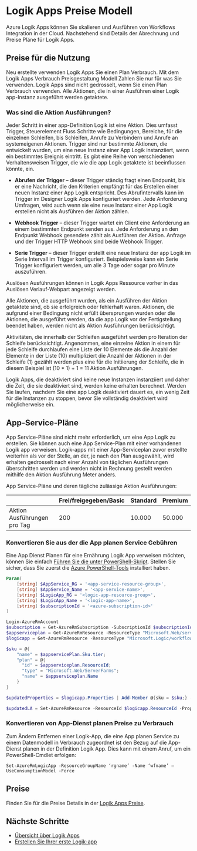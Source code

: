 <properties 
    pageTitle="Logik Apps Preise Modell | Microsoft Azure" 
    description="Details zur Funktionsweise von Preise in Logik Apps" 
    authors="kevinlam1" 
    manager="dwrede" 
    editor="" 
    services="logic-apps" 
    documentationCenter=""/>

<tags
    ms.service="logic-apps"
    ms.workload="na"
    ms.tgt_pltfrm="na"
    ms.devlang="na"
    ms.topic="article" 
    ms.date="10/12/2016"
    ms.author="klam"/>

# <a name="logic-apps-pricing-model"></a>Logik Apps Preise Modell

Azure Logik Apps können Sie skalieren und Ausführen von Workflows Integration in der Cloud.  Nachstehend sind Details der Abrechnung und Preise Pläne für Logik Apps.

## <a name="consumption-pricing"></a>Preise für die Nutzung

Neu erstellte verwenden Logik Apps Sie einen Plan Verbrauch. Mit dem Logik Apps Verbrauch Preisgestaltung Modell Zahlen Sie nur für was Sie verwenden.  Logik Apps sind nicht gedrosselt, wenn Sie einen Plan Verbrauch verwenden.
Alle Aktionen, die in einer Ausführen einer Logik app-Instanz ausgeführt werden getaktete.

### <a name="what-are-action-executions"></a>Was sind die Aktion Ausführungen?

Jeder Schritt in einer app-Definition Logik ist eine Aktion.  Dies umfasst Trigger, Steuerelement Fluss Schritte wie Bedingungen, Bereiche, für die einzelnen Schleifen, bis Schleifen, Anrufe zu Verbindern und Anrufe an systemeigenen Aktionen.
Trigger sind nur bestimmte Aktionen, die entwickelt wurden, um eine neue Instanz einer App Logik instanziiert, wenn ein bestimmtes Ereignis eintritt.  Es gibt eine Reihe von verschiedenen Verhaltensweisen Trigger, die wie die app Logik getaktete ist beeinflussen könnte, ein.

-   **Abrufen der Trigger** – dieser Trigger ständig fragt einen Endpunkt, bis er eine Nachricht, die den Kriterien empfängt für das Erstellen einer neuen Instanz einer App Logik entspricht.  Des Abrufintervalls kann im Trigger im Designer Logik Apps konfiguriert werden.  Jede Anforderung Umfragen, wird auch wenn sie eine neue Instanz einer App Logik erstellen nicht als Ausführen der Aktion zählen.

-   **Webhook Trigger** – dieser Trigger wartet ein Client eine Anforderung an einem bestimmten Endpunkt senden aus.  Jede Anforderung an den Endpunkt Webhook gesendete zählt als Ausführen der Aktion. Anfrage und der Trigger HTTP Webhook sind beide Webhook Trigger.

-   **Serie Trigger** – dieser Trigger erstellt eine neue Instanz der app Logik im Serie Intervall im Trigger konfiguriert.  Beispielsweise kann ein Serie Trigger konfiguriert werden, um alle 3 Tage oder sogar pro Minute auszuführen.

Auslösen Ausführungen können in Logik Apps Ressource vorher in das Auslösen Verlauf-Webpart angezeigt werden.

Alle Aktionen, die ausgeführt wurden, als ein Ausführen der Aktion getaktete sind, ob sie erfolgreich oder fehlerhaft waren.  Aktionen, die aufgrund einer Bedingung nicht erfüllt übersprungen wurden oder die Aktionen, die ausgeführt werden, da die app Logik vor der Fertigstellung beendet haben, werden nicht als Aktion Ausführungen berücksichtigt.

Aktivitäten, die innerhalb der Schleifen ausgeführt werden pro Iteration der Schleife berücksichtigt.  Angenommen, eine einzelne Aktion in einem für jede Schleife durchlaufen eine Liste der 10 Elemente als die Anzahl der Elemente in der Liste (10) multipliziert die Anzahl der Aktionen in der Schleife (1) gezählt werden plus eine für die Initiierung der Schleife, die in diesem Beispiel ist (10 * 1) + 1 = 11 Aktion Ausführungen.

Logik Apps, die deaktiviert sind keine neue Instanzen instanziiert und daher die Zeit, die sie deaktiviert sind, werden keine erhalten berechnet.  Werden Sie laufen, nachdem Sie eine app Logik deaktiviert dauert es, ein wenig Zeit für die Instanzen zu stoppen, bevor Sie vollständig deaktiviert wird möglicherweise ein.

## <a name="app-service-plans"></a>App-Service-Pläne

App Service-Pläne sind nicht mehr erforderlich, um eine App Logik zu erstellen.  Sie können auch eine App Service-Plan mit einer vorhandenen Logik app verweisen.  Logik-apps mit einer App-Serviceplan zuvor erstellte weiterhin als vor der Stelle, an der, je nach den Plan ausgewählt, wird erhalten gedrosselt nach einer Anzahl von täglichen Ausführungen überschritten werden und werden nicht in Rechnung gestellt werden mithilfe den Aktion Ausführung Meter anders.

App Service-Pläne und deren tägliche zulässige Aktion Ausführungen:

| |Frei/freigegeben/Basic|Standard|Premium|
|---|---|---|---|
|Aktion Ausführungen pro Tag| 200|10.000|50.000|

### <a name="convert-from-consumption-to-app-service-plan-pricing"></a>Konvertieren Sie aus der die App planen Service Gebühren

Eine App Dienst Planen für eine Ernährung Logik App verweisen möchten, können Sie einfach [Führen Sie die unter PowerShell-Skript](https://github.com/logicappsio/ConsumptionToAppServicePlan).  Stellen Sie sicher, dass Sie zuerst die [Azure PowerShell-Tools](https://github.com/Azure/azure-powershell) installiert haben.

``` powershell
Param(
    [string] $AppService_RG = '<app-service-resource-group>',
    [string] $AppService_Name = '<app-service-name>',
    [string] $LogicApp_RG = '<logic-app-resource-group>',
    [string] $LogicApp_Name = '<logic-app-name>',
    [string] $subscriptionId = '<azure-subscription-id>'
)

Login-AzureRmAccount 
$subscription = Get-AzureRmSubscription -SubscriptionId $subscriptionId
$appserviceplan = Get-AzureRmResource -ResourceType "Microsoft.Web/serverFarms" -ResourceGroupName $AppService_RG -ResourceName $AppService_Name
$logicapp = Get-AzureRmResource -ResourceType "Microsoft.Logic/workflows" -ResourceGroupName $LogicApp_RG -ResourceName $LogicApp_Name

$sku = @{
    "name" = $appservicePlan.Sku.tier;
    "plan" = @{
      "id" = $appserviceplan.ResourceId;
      "type" = "Microsoft.Web/ServerFarms";
      "name" = $appserviceplan.Name  
    }
}

$updatedProperties = $logicapp.Properties | Add-Member @{sku = $sku;} -PassThru

$updatedLA = Set-AzureRmResource -ResourceId $logicapp.ResourceId -Properties $updatedProperties -ApiVersion 2015-08-01-preview
```

### <a name="convert-from-app-service-plan-pricing-to-consumption"></a>Konvertieren von App-Dienst planen Preise zu Verbrauch

Zum Ändern Entfernen einer Logik-App, die eine App planen Service zu einem Datenmodell in Verbrauch zugeordnet ist den Bezug auf die App-Dienst planen in der Definition Logik App.  Dies kann mit einem Anruf, um ein PowerShell-Cmdlet erfolgen:

`Set-AzureRmLogicApp -ResourceGroupName ‘rgname’ -Name ‘wfname’ –UseConsumptionModel -Force`

## <a name="pricing"></a>Preise

Finden Sie für die Preise Details in der [Logik Apps Preise](https://azure.microsoft.com/pricing/details/logic-apps/).

## <a name="next-steps"></a>Nächste Schritte

- [Übersicht über Logik Apps][whatis]
- [Erstellen Sie Ihrer erste Logik-app][create]

[pricing]: https://azure.microsoft.com/pricing/details/logic-apps/
[whatis]: app-service-logic-what-are-logic-apps.md
[create]: app-service-logic-create-a-logic-app.md

